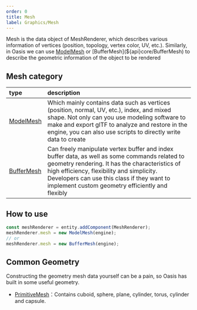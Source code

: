 ```yaml
---
order: 0
title: Mesh
label: Graphics/Mesh
---
```


Mesh is the data object of MeshRenderer, which describes various information of vertices (position, topology, vertex color, UV, etc.). Similarly, in Oasis we can use [ModelMesh](${api}core/ModelMesh) or [BufferMesh](${api}core/BufferMesh) to describe the geometric information of the object to be rendered

## Mesh category

| type                   | description                      |
| :--------------------- | :------------------------------- |
| [ModelMesh](${docs}model-mesh) | Which mainly contains data such as vertices (position, normal, UV, etc.), index, and mixed shape. Not only can you use modeling software to make and export glTF to analyze and restore in the engine, you can also use scripts to directly write data to create |
| [BufferMesh](${docs}buffer-mesh) | Can freely manipulate vertex buffer and index buffer data, as well as some commands related to geometry rendering. It has the characteristics of high efficiency, flexibility and simplicity. Developers can use this class if they want to implement custom geometry efficiently and flexibly |

## How to use

```TypeScript
const meshRenderer = entity.addComponent(MeshRenderer);
meshRenderer.mesh = new ModelMesh(engine);
// or
meshRenderer.mesh = new BufferMesh(engine);
```

## Common Geometry

Constructing the geometry mesh data yourself can be a pain, so Oasis has built in some useful geometry.

- [PrimitiveMesh](${docs}primitive-mesh-cn)：Contains cuboid, sphere, plane, cylinder, torus, cylinder and capsule.
